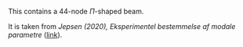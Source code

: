 This contains a 44-node $\Pi$-shaped beam.

It is taken from *Jepsen (2020), Eksperimentel bestemmelse af modale parametre* ([link](https://www.researchgate.net/publication/351908664_Eksperimentel_bestemmelse_af_modale_parametre)).
